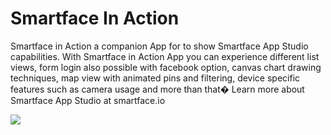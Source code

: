Smartface In Action
===============

Smartface in Action a companion App for to show Smartface App Studio capabilities. With Smartface in Action App you can experience different list views, form login also possible with facebook option, canvas chart drawing techniques, map view with animated pins and filtering, device specific features such as camera usage and more than that�
Learn more about Smartface App Studio at smartface.io

![](https://raw.github.com/smartface/Market-Ready-Apps/master/SmartfaceInAction/SmartfaceInAction-ss1.png)
